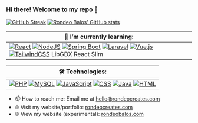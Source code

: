 ### Hi there! Welcome to my repo 👋
<!--[![Anurag's GitHub stats](https://github-readme-stats.vercel.app/api?username=rondeo-balos&count_private=true&show_icons=true&theme=dark)](https://github.com/anuraghazra/github-readme-stats)-->
<!--[![Rondeo Balos' GitHub stats](https://github-readme-stats.vercel.app/api?username=rondeo-balos&count_private=true&show_icons=true&theme=dark&include_all_commits=true&rank_icon=github&ring_color=2f81f7&icon_color=2f81f7&border_color=2f81f7)](https://github.com/rondeo-balos)-->
[![GitHub Streak](https://streak-stats.demolab.com/?user=rondeo-balos&ring_color=2f81f7&icon_color=2f81f7&border_color=2f81f7&theme=transparent&text_color=ffffff)]([https://git.io/streak-stats](https://github.com/rondeo-balos))
[![Rondeo Balos' GitHub stats](https://github-readme-stats-one-bice.vercel.app/api?username=rondeo-balos&show_icons=true&include_all_commits=true&count_private=true&ring_color=2f81f7&icon_color=2f81f7&border_color=2f81f7&theme=transparent&text_color=ffffff)](https://github.com/rondeo-balos)
<!--- 🔭 I’m currently working on a project called
    - Unforseen Quests, an rpg, side-scroller, soulslike, dungeon crawler game for android
    - Maria Portal - Management portal for the Municipality of Maria-->
| 🌱 I’m currently learning: |
| ---- |
| [![React](https://img.shields.io/badge/React-%2320232a.svg?logo=react&logoColor=%2361DAFB)](#) [![NodeJS](https://img.shields.io/badge/Node.js-6DA55F?logo=node.js&logoColor=white)](#) [![Spring Boot](https://img.shields.io/badge/Spring%20Boot-6DB33F?logo=springboot&logoColor=fff)](#) [![Laravel](https://img.shields.io/badge/Laravel-%23FF2D20.svg?logo=laravel&logoColor=white)](#) [![Vue.js](https://img.shields.io/badge/Vue.js-4FC08D?logo=vuedotjs&logoColor=fff)](#) [![TailwindCSS](https://img.shields.io/badge/Tailwind%20CSS-%2338B2AC.svg?logo=tailwind-css&logoColor=white)](#) LibGDX React Slim |

| 🛠️ Technologies: |
| ---- |
| [![PHP](https://img.shields.io/badge/php-%23777BB4.svg?&logo=php&logoColor=white)](#) [![MySQL](https://img.shields.io/badge/MySQL-4479A1?logo=mysql&logoColor=fff)](#) [![JavaScript](https://img.shields.io/badge/JavaScript-F7DF1E?logo=javascript&logoColor=000)](#) [![CSS](https://img.shields.io/badge/CSS-1572B6?logo=css3&logoColor=fff)](#) [![Java](https://img.shields.io/badge/Java-%23ED8B00.svg?logo=openjdk&logoColor=white)](#) [![HTML](https://img.shields.io/badge/HTML-%23E34F26.svg?logo=html5&logoColor=white)](#) |

- 📫 How to reach me: Email me at [hello@rondeocreates.com](mailto:hello@rondeocreates.com)
- 🌐 Visit my website/portfolio: <a href="https://rondeocreates.com/" target="_blank">rondeocreates.com</a>
- 🌐 View my website (experimental): <a href="https://rondeobalos.com/" target="_blank">rondeobalos.com</a>
<!--
**rondeo-balos/rondeo-balos** is a ✨ _special_ ✨ repository because its `README.md` (this file) appears on your GitHub profile.

Here are some ideas to get you started:

- 🔭 I’m currently working on ...
- 🌱 I’m currently learning ...
- 👯 I’m looking to collaborate on ...
- 🤔 I’m looking for help with ...
- 💬 Ask me about ...
- 📫 How to reach me: ...
- 😄 Pronouns: ...
- ⚡ Fun fact: ...
-->
